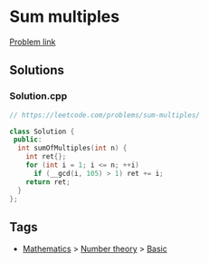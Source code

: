 # Sum multiples

[Problem link](https://leetcode.com/problems/sum-multiples/)

## Solutions


### Solution.cpp
```cpp
// https://leetcode.com/problems/sum-multiples/

class Solution {
 public:
  int sumOfMultiples(int n) {
    int ret{};
    for (int i = 1; i <= n; ++i)
      if (__gcd(i, 105) > 1) ret += i;
    return ret;
  }
};
```
## Tags

* [Mathematics](/README.md#Mathematics) > [Number theory](/README.md#Mathematics-Number_theory) > [Basic](/README.md#Mathematics-Number_theory-Basic)
